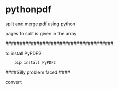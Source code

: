 # pythonpdf
split and merge pdf using python 

pages to split is given in the array

######################################

to install PyPDF2

        pip install PyPDF2

####Silly problem faced:####

convert
